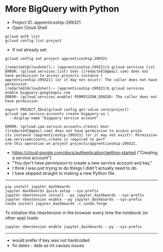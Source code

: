 # More BigQuery with Python

- Project ID: apprenticeship-299321
- Open Cloud Shell
```
gcloud auth list
gcloud config list project
```
- If not already set:
```
gcloud config set project apprenticeship-299321
```
```
[redacted]@cloudshell:~ (apprenticeship-299321)$ gcloud services list
ERROR: (gcloud.services.list) User [[redacted]@gmail.com] does not have permission to access projects instance [
apprenticeship-299321] (or it may not exist): The caller does not have permission
[redacted]@cloudshell:~ (apprenticeship-299321)$ gcloud services enable bigquery.googleapis.com
ERROR: (gcloud.services.enable) PERMISSION_DENIED: The caller does not have permission
```
```
export PROJECT_ID=$(gcloud config get-value core/project)
gcloud iam service-accounts create bigquery-sa \
  --display-name "bigquery service account"
```
```
ERROR: (gcloud.iam.service-accounts.create) User [[redacted]@gmail.com] does not have permission to access proje
cts instance [apprenticeship-299321] (or it may not exist): Permission iam.serviceAccounts.create is required to perf
orm this operation on project projects/apprenticeship-299321.
```
- https://cloud.google.com/docs/authentication/getting-started ("Creating a service account")
- "You don't have permission to create a new service account and key."
- I think I was just trying to do things I didn't actually need to do.
- I have skipped straight to making a new Python file.

----

```
pip install jupyter_dashboards
jupyter dashboards quick-setup --sys-prefix
jupyter nbextension install --py jupyter_dashboards --sys-prefix
jupyter nbextension enable --py jupyter_dashboards --sys-prefix
conda install jupyter_dashboards -c conda-forge
```
To initialize this nbextension in the browser every time the notebook (or other app) loads:
```
jupyter nbextension enable jupyter_dashboards --py --sys-prefix
```

----

- would prefer if key was not hardcoded
- fix dates - date as int causes issues

